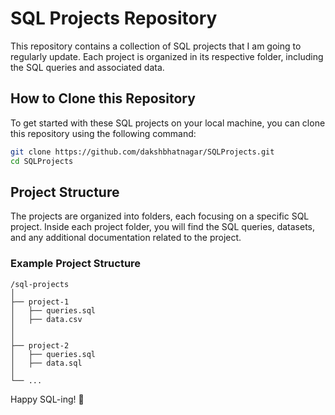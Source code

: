 # SQL Projects Repository

This repository contains a collection of SQL projects that I am going to regularly update. Each project is organized in its respective folder, including the SQL queries and associated data.

## How to Clone this Repository

To get started with these SQL projects on your local machine, you can clone this repository using the following command:

```bash
git clone https://github.com/dakshbhatnagar/SQLProjects.git
cd SQLProjects
```

## Project Structure

The projects are organized into folders, each focusing on a specific SQL project. Inside each project folder, you will find the SQL queries, datasets, and any additional documentation related to the project.

### Example Project Structure

```
/sql-projects
│
├── project-1
│   ├── queries.sql
│   ├── data.csv 
│   
│
├── project-2
│   ├── queries.sql
│   ├── data.sql
│  
└── ...
```

Happy SQL-ing! 🚀
